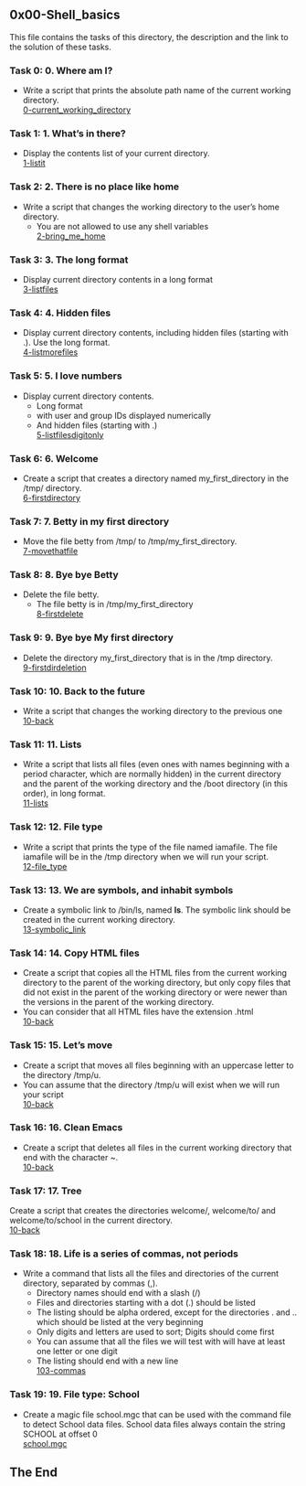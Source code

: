 ## 0x00-Shell_basics
This file contains the tasks of this directory, the description and the link to the solution of these tasks.

### Task 0: 0. Where am I?
* Write a script that prints the absolute path name of the current working directory.</br>
<a href="https://github.com/gkiplangat/alx-system_engineering-devops/blob/master/0x00-shell_basics/0-current_working_directory">0-current_working_directory</a>

### Task 1: 1. What’s in there?
* Display the contents list of your current directory.</br>
<a href="https://github.com/gkiplangat/alx-system_engineering-devops/blob/master/0x00-shell_basics/1-listit">1-listit</a>

### Task 2: 2. There is no place like home
* Write a script that changes the working directory to the user’s home directory.
  * You are not allowed to use any shell variables</br>
  <a href="https://github.com/gkiplangat/alx-system_engineering-devops/blob/master/0x00-shell_basics/2-bring_me_home">2-bring_me_home</a>
 
### Task 3: 3. The long format
* Display current directory contents in a long format</br>
<a href="https://github.com/gkiplangat/alx-system_engineering-devops/blob/master/0x00-shell_basics/3-listfiles">3-listfiles</a>

### Task 4: 4. Hidden files
* Display current directory contents, including hidden files (starting with .). Use the long format.</br>
<a href="https://github.com/gkiplangat/alx-system_engineering-devops/blob/master/0x00-shell_basics/4-listmorefiles">4-listmorefiles</a>

### Task 5: 5. I love numbers
* Display current directory contents.
  * Long format
  * with user and group IDs displayed numerically
  * And hidden files (starting with .)</br>
  <a href="https://github.com/gkiplangat/alx-system_engineering-devops/blob/master/0x00-shell_basics/5-listfilesdigitonly">5-listfilesdigitonly</a>
  
### Task 6: 6. Welcome
* Create a script that creates a directory named my_first_directory in the /tmp/ directory.</br>
<a href="https://github.com/gkiplangat/alx-system_engineering-devops/blob/master/0x00-shell_basics/6-firstdirectory">6-firstdirectory</a>

### Task 7: 7. Betty in my first directory
* Move the file betty from /tmp/ to /tmp/my_first_directory.</br>
<a href="https://github.com/gkiplangat/alx-system_engineering-devops/blob/master/0x00-shell_basics/7-movethatfile">7-movethatfile</a>

### Task 8: 8. Bye bye Betty
* Delete the file betty.
  * The file betty is in /tmp/my_first_directory </br>
  <a href="https://github.com/gkiplangat/alx-system_engineering-devops/blob/master/0x00-shell_basics/8-firstdelete">8-firstdelete</a>

### Task 9: 9. Bye bye My first directory
* Delete the directory my_first_directory that is in the /tmp directory.</br>
<a href="https://github.com/gkiplangat/alx-system_engineering-devops/blob/master/0x00-shell_basics/9-firstdirdeletion">9-firstdirdeletion</a>

### Task 10: 10. Back to the future
* Write a script that changes the working directory to the previous one</br>
<a href="https://github.com/gkiplangat/alx-system_engineering-devops/blob/master/0x00-shell_basics/10-back">10-back</a>

### Task 11: 11. Lists
* Write a script that lists all files (even ones with names beginning with a period character, which are normally hidden) in the current directory and the parent of the working directory and the /boot directory (in this order), in long format.</br>
<a href="https://github.com/gkiplangat/alx-system_engineering-devops/blob/master/0x00-shell_basics/11-lists">11-lists</a>

### Task 12: 12. File type
* Write a script that prints the type of the file named iamafile. The file iamafile will be in the /tmp directory when we will run your script.</br>
<a href="https://github.com/gkiplangat/alx-system_engineering-devops/blob/master/0x00-shell_basics/12-file_type">12-file_type</a>

### Task 13: 13. We are symbols, and inhabit symbols
* Create a symbolic link to /bin/ls, named __ls__. The symbolic link should be created in the current working directory.</br>
<a href="https://github.com/gkiplangat/alx-system_engineering-devops/blob/master/0x00-shell_basics/13-symbolic_link">13-symbolic_link</a>

### Task 14: 14. Copy HTML files
* Create a script that copies all the HTML files from the current working directory to the parent of the working directory, but only copy files that did not exist in the parent of the working directory or were newer than the versions in the parent of the working directory.
* You can consider that all HTML files have the extension .html</br>
<a href="https://github.com/gkiplangat/alx-system_engineering-devops/blob/master/0x00-shell_basics/10-back">10-back</a>

### Task 15: 15. Let’s move
* Create a script that moves all files beginning with an uppercase letter to the directory /tmp/u.
* You can assume that the directory /tmp/u will exist when we will run your script</br>
<a href="https://github.com/gkiplangat/alx-system_engineering-devops/blob/master/0x00-shell_basics/10-back">10-back</a>

### Task 16: 16. Clean Emacs
* Create a script that deletes all files in the current working directory that end with the character ~.</br>
<a href="https://github.com/gkiplangat/alx-system_engineering-devops/blob/master/0x00-shell_basics/10-back">10-back</a>

### Task 17: 17. Tree
Create a script that creates the directories welcome/, welcome/to/ and welcome/to/school in the current directory.</br>
<a href="https://github.com/gkiplangat/alx-system_engineering-devops/blob/master/0x00-shell_basics/10-back">10-back</a>

### Task 18: 18. Life is a series of commas, not periods
* Write a command that lists all the files and directories of the current directory, separated by commas (,).
  * Directory names should end with a slash (/)
  * Files and directories starting with a dot (.) should be listed
  * The listing should be alpha ordered, except for the directories . and .. which should be listed at the very beginning
  * Only digits and letters are used to sort; Digits should come first
  * You can assume that all the files we will test with will have at least one letter or one digit
  * The listing should end with a new line</br>
<a href="https://github.com/gkiplangat/alx-system_engineering-devops/blob/master/0x00-shell_basics/103-commas">103-commas</a>

### Task 19: 19. File type: School
* Create a magic file school.mgc that can be used with the command file to detect School data files. School data files always contain the string SCHOOL at offset 0</br>
<a href="https://github.com/gkiplangat/alx-system_engineering-devops/blob/master/0x00-shell_basics/school.mgc">school.mgc</a>


## The End

